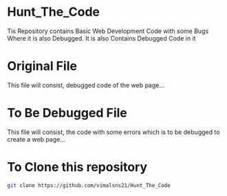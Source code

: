 # Hunt_The_Code
Tis Repository contains Basic Web Development Code with some Bugs Where it is also Debugged. It is also Contains Debugged Code in it

# Original File
This file will consist, debugged code of the web page...

# To Be Debugged File
This file will consist, the code with some errors which is to be debugged to create a web page...

# To Clone this repository
```bash
git clone https://github.com/vimalsns21/Hunt_The_Code
```
